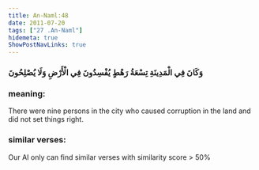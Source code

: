 ```yaml
---
title: An-Naml:48
date: 2011-07-20
tags: ["27 .An-Naml"]
hidemeta: true 
ShowPostNavLinks: true 
---
```

### وَكَانَ فِي الْمَدِينَةِ تِسْعَةُ رَهْطٍ يُفْسِدُونَ فِي الْأَرْضِ وَلَا يُصْلِحُونَ
### meaning: 
There were nine persons in the city who caused corruption in the land and did not set things right.
### similar verses: 

Our AI only can find similar verses with similarity score > 50% 




